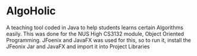 # AlgoHolic
A teaching tool coded in Java to help students learns certain Algorithms easily.
This was done for the NUS High CS3132 module, Object Oriented Programming.
JFoenix and JavaFX was used for this, so to run it, install the JFeonix Jar and JavaFX and import it into Project Libraries
